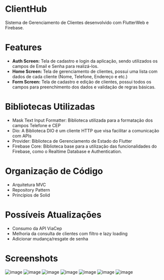 # ClientHub

Sistema de Gerenciamento de Clientes desenvolvido com FlutterWeb e Firebase.

# Features
- **Auth Screen:** Tela de cadastro e login da aplicação, sendo utilizados os campos de Email e Senha para realizá-los.
- **Home Screen:** Tela de gerenciamento de clientes, possui uma lista com dados de cada cliente (Nome, Telefone, Endereço e etc.)
- **Form Screen:** Tela de cadastro e edição de clientes, possui todos os campos para preenchimento dos dados e validação de regras básicas.

# Bibliotecas Utilizadas
- Mask Text Input Formatter: Biblioteca utilizada para a formatação dos campos Telefone e CEP
- Dio: A Biblioteca DIO é um cliente HTTP que visa facilitar a comunicação com APIs
- Provider: Biblioteca de Gerenciamento de Estado do Flutter
- Firebase Core: Biblioteca base para a utilização das funcionalidades do Firebase, como o Realtime Database e Authentication.

# Organização de Código
- Arquitetura MVC
- Repository Pattern
- Princípios de Solid

# Possíveis Atualizações
- Consumo da API ViaCep
- Melhoria da consulta de clientes com filtro e lazy loading
- Adicionar mudança/resgate de senha

# Screenshots

![image](https://user-images.githubusercontent.com/55294557/190669884-8ae33502-b342-46e7-90b7-827d31781786.png)
![image](https://user-images.githubusercontent.com/55294557/190671035-d73d26dc-8b44-44dd-b2c7-f7e44814bde9.png)
![image](https://user-images.githubusercontent.com/55294557/190671157-7f880c44-7561-43b4-8f17-dda0b78dfbc1.png)
![image](https://user-images.githubusercontent.com/55294557/190671228-6170b94d-c06e-4b93-909c-d9255dd0b05d.png)
![image](https://user-images.githubusercontent.com/55294557/190671294-3d29e1fd-1e23-4899-bb69-0a4d4d82074c.png)
![image](https://user-images.githubusercontent.com/55294557/190671374-2eafb337-54f8-4d5b-84be-5c34ba1b8f67.png)
![image](https://user-images.githubusercontent.com/55294557/190672939-4a50378a-7507-4bd3-b27a-6ed39fb6ae61.png)

